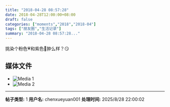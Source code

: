 ```yaml
---
title: "2018-04-28 08:57:28"
date: 2018-04-28T12:00:00+08:00
draft: false
categories: ["moments","2018","2018-04"]
tags: ["朋友圈","生活记录"]
summary: "2018-04-28 08:57:28..."
---
```


挑染个粉色💗和紫色💜肿么样？😏

## 媒体文件

- ![Media 1](/Moments/photos/2018-04-28/201804280857280.jpg)
- ![Media 2](/Moments/photos/2018-04-28/201804280857281.jpg)

---

**帖子类型:** 1
**用户名:** chenxueyuan001
**处理时间:** 2025/8/28 22:00:02